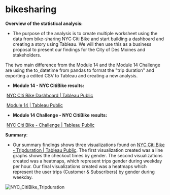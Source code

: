 # bikesharing

**Overview of the statistical analysis:**

- The purpose of the analysis is to create multiple worksheet using the data from bike-sharing NYC Citi Bike and start building a dashboard and creating a story using Tableau. We will then use this as a business proposal to present our findings for the City of Des Moines and stakeholders.

  

The two main difference from the Module 14 and the Module 14 Challenge are using the to_datetime from pandas to format the "trip duration" and exporting a edited CSV to Tableau and creating a new analysis.



- **Module 14  - NYC CitiBike results:**

​			[NYC Citi Bike Dashboard | Tableau Public](https://public.tableau.com/app/profile/omar.omadto/viz/NYCCitiBikeDashboard_16449709978710/NYCCitiBikeDashboard)

​			[Module 14 | Tableau Public](https://public.tableau.com/app/profile/omar.omadto/viz/Module14_16449691440970/NYCStory)



- **Module 14 Challenge - NYC CitiBike results:**

​			[NYC Citi Bike - Challenge | Tableau Public](https://public.tableau.com/app/profile/omar.omadto/viz/NYCCitiBike-Challenge/Story2?publish=yes)





**Summary**:

- Our summary findings shows three visualizations found on [NYC Citi Bike - Tripduration | Tableau Public](https://public.tableau.com/app/profile/omar.omadto/viz/NYCCitiBike-Tripduration/NYCCitibike). The first visualization created was a line graphs shows the checkout times by gender. The second visualizations created was a heatmaps, which represent trips gender during weekday per hour. Our final visualizations created was a heatmaps which represent the user trips (Customer & Subscribers) by gender during weekday.



![NYC_CitiBike_Tripduration](https://user-images.githubusercontent.com/94090097/155439792-12057e25-f34a-4c43-850e-e5e2c9f0e8ad.png)

